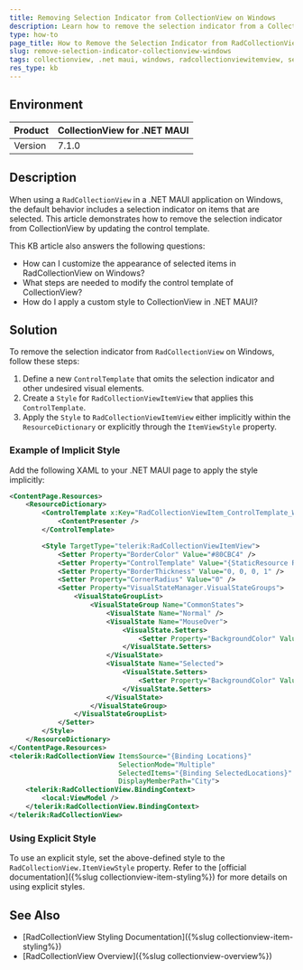 ```yaml
---
title: Removing Selection Indicator from CollectionView on Windows
description: Learn how to remove the selection indicator from a CollectionView in a .NET MAUI application running on Windows.
type: how-to
page_title: How to Remove the Selection Indicator from RadCollectionView in Windows
slug: remove-selection-indicator-collectionview-windows
tags: collectionview, .net maui, windows, radcollectionviewitemview, selection, indicator, control template, style
res_type: kb
---
```


## Environment

| Product | CollectionView for .NET MAUI |
| --- | --- |
| Version | 7.1.0 |

## Description

When using a `RadCollectionView` in a .NET MAUI application on Windows, the default behavior includes a selection indicator on items that are selected. This article demonstrates how to remove the selection indicator from CollectionView by updating the control template.

This KB article also answers the following questions:
- How can I customize the appearance of selected items in RadCollectionView on Windows?
- What steps are needed to modify the control template of CollectionView?
- How do I apply a custom style to CollectionView in .NET MAUI?

## Solution

To remove the selection indicator from `RadCollectionView` on Windows, follow these steps:

1. Define a new `ControlTemplate` that omits the selection indicator and other undesired visual elements.
2. Create a `Style` for `RadCollectionViewItemView` that applies this `ControlTemplate`.
3. Apply the `Style` to `RadCollectionViewItemView` either implicitly within the `ResourceDictionary` or explicitly through the `ItemViewStyle` property.

### Example of Implicit Style

Add the following XAML to your .NET MAUI page to apply the style implicitly:

```xml
<ContentPage.Resources>
    <ResourceDictionary>
        <ControlTemplate x:Key="RadCollectionViewItem_ControlTemplate_WinUI">
            <ContentPresenter />
        </ControlTemplate>

        <Style TargetType="telerik:RadCollectionViewItemView">
            <Setter Property="BorderColor" Value="#80CBC4" />
            <Setter Property="ControlTemplate" Value="{StaticResource RadCollectionViewItem_ControlTemplate_WinUI}"/>
            <Setter Property="BorderThickness" Value="0, 0, 0, 1" />
            <Setter Property="CornerRadius" Value="0" />
            <Setter Property="VisualStateManager.VisualStateGroups">
                <VisualStateGroupList>
                    <VisualStateGroup Name="CommonStates">
                        <VisualState Name="Normal" />
                        <VisualState Name="MouseOver">
                            <VisualState.Setters>
                                <Setter Property="BackgroundColor" Value="#D6EEEC" />
                            </VisualState.Setters>
                        </VisualState>
                        <VisualState Name="Selected">
                            <VisualState.Setters>
                                <Setter Property="BackgroundColor" Value="#C4E6E3" />
                            </VisualState.Setters>
                        </VisualState>
                    </VisualStateGroup>
                </VisualStateGroupList>
            </Setter>
        </Style>
    </ResourceDictionary>
</ContentPage.Resources>
<telerik:RadCollectionView ItemsSource="{Binding Locations}"
                           SelectionMode="Multiple"
                           SelectedItems="{Binding SelectedLocations}"
                           DisplayMemberPath="City">
    <telerik:RadCollectionView.BindingContext>
        <local:ViewModel />
    </telerik:RadCollectionView.BindingContext>
</telerik:RadCollectionView>
```

### Using Explicit Style

To use an explicit style, set the above-defined style to the `RadCollectionView.ItemViewStyle` property. Refer to the [official documentation]({%slug collectionview-item-styling%}) for more details on using explicit styles.

## See Also

- [RadCollectionView Styling Documentation]({%slug collectionview-item-styling%})
- [RadCollectionView Overview]({%slug collectionview-overview%})

